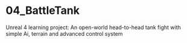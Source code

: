 # 04_BattleTank
Unreal 4 learning project: An open-world head-to-head tank fight with simple Ai, terrain and advanced control system
